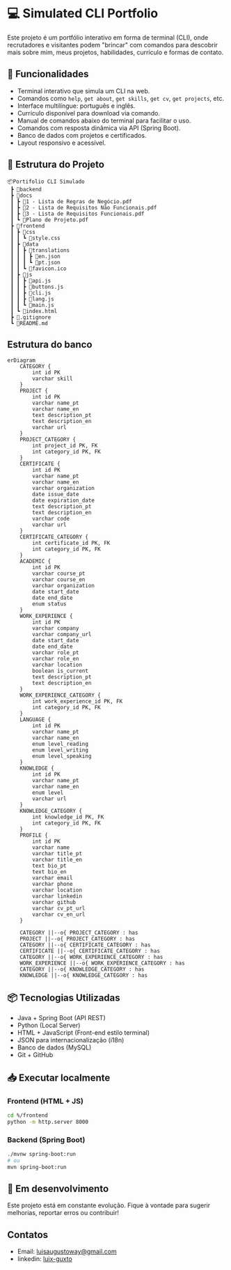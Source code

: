 # 💻 Simulated CLI Portfolio

Este projeto é um portfólio interativo em forma de terminal (CLI), onde recrutadores e visitantes podem "brincar" com comandos para descobrir mais sobre mim, meus projetos, habilidades, currículo e formas de contato.

## 🚀 Funcionalidades

- Terminal interativo que simula um CLI na web.
- Comandos como `help`, `get about`, `get skills`, `get cv`, `get projects`, etc.
- Interface multilíngue: português e inglês.
- Currículo disponível para download via comando.
- Manual de comandos abaixo do terminal para facilitar o uso.
- Comandos com resposta dinâmica via API (Spring Boot).
- Banco de dados com projetos e certificados.
- Layout responsivo e acessível.

## 📂 Estrutura do Projeto

```
📦Portifolio CLI Simulado
 ┣ 📂backend
 ┣ 📂docs
 ┃ ┣ 📜1 - Lista de Regras de Negócio.pdf
 ┃ ┣ 📜2 - Lista de Requisitos Não Funcionais.pdf
 ┃ ┣ 📜3 - Lista de Requisitos Funcionais.pdf
 ┃ ┗ 📜Plano de Projeto.pdf
 ┣ 📂frontend
 ┃ ┣ 📂css
 ┃ ┃ ┗ 📜style.css
 ┃ ┣ 📂data
 ┃ ┃ ┣ 📂translations
 ┃ ┃ ┃ ┣ 📜en.json
 ┃ ┃ ┃ ┗ 📜pt.json
 ┃ ┃ ┗ 📜favicon.ico
 ┃ ┣ 📂js
 ┃ ┃ ┣ 📜api.js
 ┃ ┃ ┣ 📜buttons.js
 ┃ ┃ ┣ 📜cli.js
 ┃ ┃ ┣ 📜lang.js
 ┃ ┃ ┗ 📜main.js
 ┃ ┗ 📜index.html
 ┣ 📜.gitignore
 ┗ 📜README.md
```

## Estrutura do banco
```mermaid
erDiagram
    CATEGORY {
        int id PK
        varchar skill
    }
    PROJECT {
        int id PK
        varchar name_pt
        varchar name_en
        text description_pt
        text description_en
        varchar url
    }
    PROJECT_CATEGORY {
        int project_id PK, FK
        int category_id PK, FK
    }
    CERTIFICATE {
        int id PK
        varchar name_pt
        varchar name_en
        varchar organization
        date issue_date
        date expiration_date
        text description_pt
        text description_en
        varchar code
        varchar url
    }
    CERTIFICATE_CATEGORY {
        int certificate_id PK, FK
        int category_id PK, FK
    }
    ACADEMIC {
        int id PK
        varchar course_pt
        varchar course_en
        varchar organization
        date start_date
        date end_date
        enum status
    }
    WORK_EXPERIENCE {
        int id PK
        varchar company
        varchar company_url
        date start_date
        date end_date
        varchar role_pt
        varchar role_en
        varchar location
        boolean is_current
        text description_pt
        text description_en
    }
    WORK_EXPERIENCE_CATEGORY {
        int work_experience_id PK, FK
        int category_id PK, FK
    }
    LANGUAGE {
        int id PK
        varchar name_pt
        varchar name_en
        enum level_reading
        enum level_writing
        enum level_speaking
    }
    KNOWLEDGE {
        int id PK
        varchar name_pt
        varchar name_en
        enum level
        varchar url
    }
    KNOWLEDGE_CATEGORY {
        int knowledge_id PK, FK
        int category_id PK, FK
    }
    PROFILE {
        int id PK
        varchar name
        varchar title_pt
        varchar title_en
        text bio_pt
        text bio_en
        varchar email
        varchar phone
        varchar location
        varchar linkedin
        varchar github
        varchar cv_pt_url
        varchar cv_en_url
    }

    CATEGORY ||--o{ PROJECT_CATEGORY : has
    PROJECT ||--o{ PROJECT_CATEGORY : has
    CATEGORY ||--o{ CERTIFICATE_CATEGORY : has
    CERTIFICATE ||--o{ CERTIFICATE_CATEGORY : has
    CATEGORY ||--o{ WORK_EXPERIENCE_CATEGORY : has
    WORK_EXPERIENCE ||--o{ WORK_EXPERIENCE_CATEGORY : has
    CATEGORY ||--o{ KNOWLEDGE_CATEGORY : has
    KNOWLEDGE ||--o{ KNOWLEDGE_CATEGORY : has
```

## 📦 Tecnologias Utilizadas

- Java + Spring Boot (API REST)
- Python (Local Server)
- HTML + JavaScript (Front-end estilo terminal)
- JSON para internacionalização (i18n)
- Banco de dados (MySQL)
- Git + GitHub

## 📥 Executar localmente

### Frontend (HTML + JS) 
```bash
cd %/frontend
python -m http.server 8000
```

### Backend (Spring Boot)
```bash
./mvnw spring-boot:run
# ou
mvn spring-boot:run
```

## 🧪 Em desenvolvimento
Este projeto está em constante evolução. Fique à vontade para sugerir melhorias, reportar erros ou contribuir!

## Contatos
- Email: luisaugustoway@gmail.com
- linkedin: [luix-guxto](https://www.linkedin.com/in/luix-guxto/)